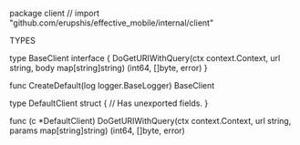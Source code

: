 package client // import "github.com/erupshis/effective_mobile/internal/client"


TYPES

type BaseClient interface {
	DoGetURIWithQuery(ctx context.Context, url string, body map[string]string) (int64, []byte, error)
}

func CreateDefault(log logger.BaseLogger) BaseClient

type DefaultClient struct {
	// Has unexported fields.
}

func (c *DefaultClient) DoGetURIWithQuery(ctx context.Context, url string, params map[string]string) (int64, []byte, error)

